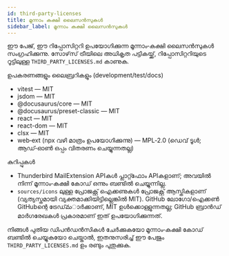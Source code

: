 ```yaml
---
id: third-party-licenses
title: മൂന്നാം കക്ഷി ലൈസൻസുകൾ
sidebar_label: മൂന്നാം കക്ഷി ലൈസൻസുകൾ
---
```


ഈ പേജ്, ഈ റിപ്പോസിറ്ററി ഉപയോഗിക്കുന്ന മൂന്നാം‑കക്ഷി ലൈസൻസുകൾ സംഗ്രഹിക്കുന്നു. സോഴ്‌സ് ട്രീയിലെ
അധികൃത പട്ടികയ്ക്ക്, റിപ്പോസിറ്ററിയുടെ റൂട്ടിലുള്ള `THIRD_PARTY_LICENSES.md` കാണുക.

ഉപകരണങ്ങളും ലൈബ്രറികളും (development/test/docs)

- vitest — MIT
- jsdom — MIT
- @docusaurus/core — MIT
- @docusaurus/preset-classic — MIT
- react — MIT
- react-dom — MIT
- clsx — MIT
- web‑ext (npx വഴി മാത്രം ഉപയോഗിക്കുന്നു) — MPL‑2.0 (ഡെവ് ടൂൾ; ആഡ്‑ഓൺ ഒപ്പം വിതരണം ചെയ്യുന്നതല്ല)

കുറിപ്പുകൾ

- Thunderbird MailExtension APIകൾ പ്ലാറ്റ്ഫോം APIകളാണ്; അവയിൽ നിന്ന് മൂന്നാം‑കക്ഷി കോഡ് ഒന്നും ബണ്ടിൽ ചെയ്യുന്നില്ല.
- `sources/icons` ലുള്ള പ്രോജക്റ്റ് ഐക്കണുകൾ പ്രോജക്റ്റ് ആസ്തികളാണ് (വ്യത്യസ്തമായി വ്യക്തമാക്കിയിട്ടില്ലെങ്കിൽ MIT). GitHub ലോഗോ/ഐക്കൺ GitHubന്റെ ട്രേഡ്‌మാർക്കാണ്, MIT ഉൾക്കൊള്ളുന്നതല്ല; GitHub ബ്രാൻഡ് മാർഗരേഖകൾ പ്രകാരമാണ് ഇത് ഉപയോഗിക്കുന്നത്.

നിങ്ങൾ പുതിയ ഡിപൻഡൻസികൾ ചേർക്കുകയോ മൂന്നാം‑കക്ഷി കോഡ് ബണ്ടിൽ ചെയ്യുകയോ ചെയ്താൽ, ഇതനുസരിച്ച് ഈ പേജും `THIRD_PARTY_LICENSES.md` ഉം രണ്ടും പുതുക്കുക.
